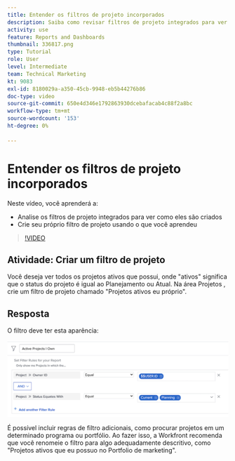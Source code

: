 ```yaml
---
title: Entender os filtros de projeto incorporados
description: Saiba como revisar filtros de projeto integrados para ver como eles são criados e criar seu próprio filtro de projeto no Workfront.
activity: use
feature: Reports and Dashboards
thumbnail: 336817.png
type: Tutorial
role: User
level: Intermediate
team: Technical Marketing
kt: 9083
exl-id: 8180029a-a350-45cb-9948-eb5b44276b86
doc-type: video
source-git-commit: 650e4d346e1792863930dcebafacab4c88f2a8bc
workflow-type: tm+mt
source-wordcount: '153'
ht-degree: 0%

---
```


# Entender os filtros de projeto incorporados

Neste vídeo, você aprenderá a:

* Analise os filtros de projeto integrados para ver como eles são criados
* Crie seu próprio filtro de projeto usando o que você aprendeu

>[!VIDEO](https://video.tv.adobe.com/v/336817/?quality=12&learn=on)


## Atividade: Criar um filtro de projeto

Você deseja ver todos os projetos ativos que possui, onde &quot;ativos&quot; significa que o status do projeto é igual ao Planejamento ou Atual. Na área Projetos , crie um filtro de projeto chamado &quot;Projetos ativos eu próprio&quot;.

## Resposta

O filtro deve ter esta aparência:

![Uma imagem da tela para criar um filtro de projeto](assets/opening-built-in-project-filters-1.png)

É possível incluir regras de filtro adicionais, como procurar projetos em um determinado programa ou portfólio. Ao fazer isso, a Workfront recomenda que você renomeie o filtro para algo adequadamente descritivo, como &quot;Projetos ativos que eu possuo no Portfolio de marketing&quot;.

